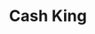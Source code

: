 ---
title: Cash King
slug: cash-king
updated-on: '2024-05-30T13:44:31.749Z'
created-on: '2024-05-30T13:41:46.671Z'
published-on: '2024-05-30T13:54:32.469Z'
f_city-state-2:
- cms/city/butler-al.md
- cms/city/demopolis-al.md
- cms/city/glendale-az.md
- cms/city/chandler-az.md
- cms/city/philadelphia-ms.md
- cms/city/newton-ms.md
- cms/city/meridian-ms.md
f_locations:
- cms/payday-loan/cash-king-7784.md
- cms/payday-loan/cash-king-7785.md
- cms/payday-loan/cash-king-7786.md
- cms/payday-loan/cash-king-7787.md
- cms/payday-loan/cash-king-7788.md
- cms/payday-loan/cash-king-7789.md
- cms/payday-loan/cash-king-7790.md
- cms/payday-loan/cash-king-7791.md
- cms/payday-loan/cash-king-7792.md
- cms/payday-loan/cash-king-7793.md
- cms/payday-loan/cash-king-7794.md
- cms/payday-loan/cash-king-7795.md
- cms/payday-loan/cash-king-7796.md
- cms/payday-loan/cash-king-7797.md
f_states:
- cms/state/alabama.md
- cms/state/arizona.md
- cms/state/mississippi.md
layout: '[company].html'
tags: company
---